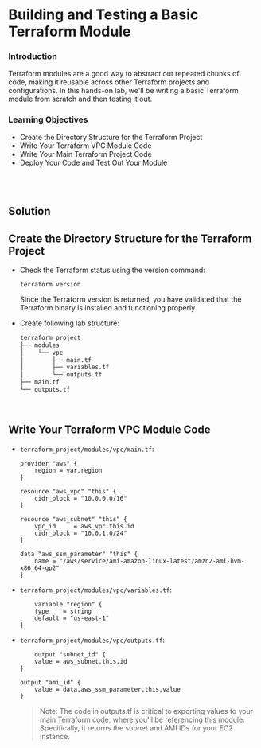 # Building and Testing a Basic Terraform Module

### Introduction
Terraform modules are a good way to abstract out repeated chunks of code, making it reusable across other Terraform projects and configurations. In this hands-on lab, we'll be writing a basic Terraform module from scratch and then testing it out.

### Learning Objectives
- Create the Directory Structure for the Terraform Project
- Write Your Terraform VPC Module Code
- Write Your Main Terraform Project Code
- Deploy Your Code and Test Out Your Module


<br><br>


## Solution

## Create the Directory Structure for the Terraform Project
- Check the Terraform status using the version command:

    `terraform version`

    Since the Terraform version is returned, you have validated that the Terraform binary is installed and functioning properly.

- Create following lab structure:
  
    ```sh
    terraform_project
    ├── modules
    │    └── vpc
    │        ├── main.tf
    │        ├── variables.tf
    │        └── outputs.tf
    ├── main.tf
    └── outputs.tf
    ```

<br>

## Write Your Terraform VPC Module Code
- `terraform_project/modules/vpc/main.tf`:
    ```hcl
    provider "aws" {
        region = var.region
    }

    resource "aws_vpc" "this" {
        cidr_block = "10.0.0.0/16"
    }

    resource "aws_subnet" "this" {
        vpc_id     = aws_vpc.this.id
        cidr_block = "10.0.1.0/24"
    }

    data "aws_ssm_parameter" "this" {
        name = "/aws/service/ami-amazon-linux-latest/amzn2-ami-hvm-x86_64-gp2"
    }
    ```

- `terraform_project/modules/vpc/variables.tf`:

    ```hcl
        variable "region" {
        type    = string
        default = "us-east-1"
    }
    ```
- `terraform_project/modules/vpc/outputs.tf`:

    ```hcl
        output "subnet_id" {
        value = aws_subnet.this.id
    }

    output "ami_id" {
        value = data.aws_ssm_parameter.this.value
    }
    ```

    > Note: The code in outputs.tf is critical to exporting values to your main Terraform code, where you'll be referencing this module. Specifically, it returns the subnet and AMI IDs for your EC2 instance.

